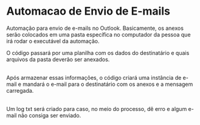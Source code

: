 # Automacao de Envio de E-mails

Automação para envio de e-mails no Outlook. Basicamente, os anexos serão colocados em uma pasta específica no computador da pessoa que irá rodar o executável da automação.

O código passará por uma planilha com os dados do destinatário e quais arquivos da pasta deverão ser anexados.<br><br>

Após armazenar essas informações, o código criará uma instância de e-mail e mandará o e-mail para o destinatário com os anexos e a mensagem carregada.<br><br>

Um log txt será criado para caso, no meio do processo, dê erro e algum e-mail não consiga ser enviado.
